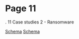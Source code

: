 # Page 11

.
11
Case studies 2  - Ransomware

[Schema](page_11_img_0.png)
[Schema](page_11_img_1.png)
